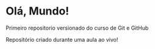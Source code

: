 # Olá, Mundo!
 Primeiro repositorio versionado do curso de Git e GitHub

 Repositório criado durante uma aula ao vivo!
